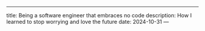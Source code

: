 ---
title: Being a software engineer that embraces no code
description: How I learned to stop worrying and love the future
date: 2024-10-31
—




<!--stackedit_data:
eyJoaXN0b3J5IjpbLTEzODc4ODg3MThdfQ==
-->